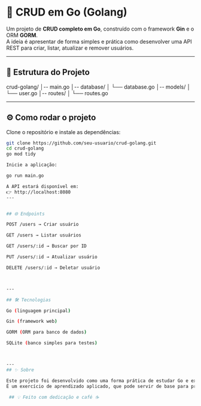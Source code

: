 # 🚀 CRUD em Go (Golang)

Um projeto de **CRUD completo em Go**, construído com o framework **Gin** e o ORM **GORM**.  
A ideia é apresentar de forma simples e prática como desenvolver uma API REST para criar, listar, atualizar e remover usuários.

---
## 📂 Estrutura do Projeto

crud-golang/ │-- main.go │-- database/ │   └── database.go │-- models/ │   └── user.go │-- routes/ │   └── routes.go

---

## ⚙️ Como rodar o projeto

Clone o repositório e instale as dependências:
```bash
git clone https://github.com/seu-usuario/crud-golang.git
cd crud-golang
go mod tidy

Inicie a aplicação:

go run main.go

A API estará disponível em:
👉 http://localhost:8080
---


## 🌐 Endpoints

POST /users → Criar usuário

GET /users → Listar usuários

GET /users/:id → Buscar por ID

PUT /users/:id → Atualizar usuário

DELETE /users/:id → Deletar usuário



---

## 🛠 Tecnologias

Go (linguagem principal)

Gin (framework web)

GORM (ORM para banco de dados)

SQLite (banco simples para testes)



---
## ✨ Sobre

Este projeto foi desenvolvido como uma forma prática de estudar Go e explorar na prática conceitos de CRUD, APIs REST e persistência de dados.
É um exercício de aprendizado aplicado, que pode servir de base para projetos maiores e mais completos.

 ## 💡 Feito com dedicação e café ☕

